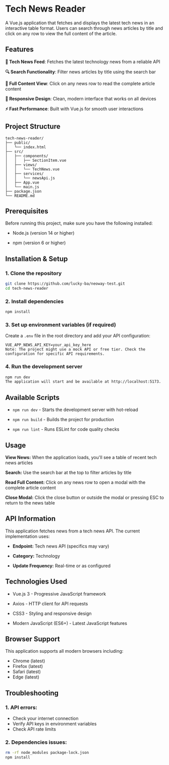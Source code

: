# Tech News Reader
A Vue.js application that fetches and displays the latest tech news in an interactive table format. Users can search through news articles by title and click on any row to view the full content of the article.

## Features
**📰 Tech News Feed**: Fetches the latest technology news from a reliable API

**🔍 Search Functionality**: Filter news articles by title using the search bar

**📖 Full Content View**: Click on any news row to read the complete article content

**🎨 Responsive Design**: Clean, modern interface that works on all devices

**⚡ Fast Performance**: Built with Vue.js for smooth user interactions

## Project Structure
```text
tech-news-reader/
├── public/
│   └── index.html
├── src/
│   ├── components/
│   │   ├── SectionItem.vue
│   ├── views/
│   │   └── TechNews.vue
│   ├── services/
│   │   └── newsApi.js
│   ├── App.vue
│   └── main.js
├── package.json
└── README.md
```
## Prerequisites
Before running this project, make sure you have the following installed:

- Node.js (version 14 or higher)

- npm (version 6 or higher)

## Installation & Setup
### 1. Clone the repository
```bash
git clone https://github.com/lucky-ba/neoway-test.git
cd tech-news-reader
```
### 2. Install dependencies
```bash
npm install
```
### 3. Set up environment variables (if required)
Create a ```.env``` file in the root directory and add your API configuration:

```env
VUE_APP_NEWS_API_KEY=your_api_key_here
Note: The project might use a mock API or free tier. Check the configuration for specific API requirements.
```
### 4. Run the development server
```bash
npm run dev
The application will start and be available at http://localhost:5173.
```
## Available Scripts
- ```npm run dev``` - Starts the development server with hot-reload

- ```npm run build``` - Builds the project for production

- ```npm run lint``` - Runs ESLint for code quality checks

## Usage
**View News:** When the application loads, you'll see a table of recent tech news articles

**Search:** Use the search bar at the top to filter articles by title

**Read Full Content:** Click on any news row to open a modal with the complete article content

**Close Modal:** Click the close button or outside the modal or pressing ESC to return to the news table

## API Information
This application fetches news from a tech news API. The current implementation uses:

- **Endpoint:** Tech news API (specifics may vary)

- **Category:** Technology

- **Update Frequency:** Real-time or as configured

## Technologies Used
- Vue.js 3 - Progressive JavaScript framework

- Axios - HTTP client for API requests

- CSS3 - Styling and responsive design

- Modern JavaScript (ES6+) - Latest JavaScript features

## Browser Support
This application supports all modern browsers including:

- Chrome (latest)
- Firefox (latest)
- Safari (latest)
- Edge (latest)

## Troubleshooting
### 1. API errors:

- Check your internet connection
- Verify API keys in environment variables
- Check API rate limits

### 2. Dependencies issues:

```bash
rm -rf node_modules package-lock.json
npm install
```